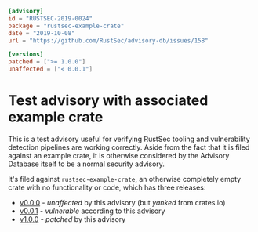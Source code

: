 ```toml
[advisory]
id = "RUSTSEC-2019-0024"
package = "rustsec-example-crate"
date = "2019-10-08"
url = "https://github.com/RustSec/advisory-db/issues/158"

[versions]
patched = [">= 1.0.0"]
unaffected = ["< 0.0.1"]
```

# Test advisory with associated example crate

This is a test advisory useful for verifying RustSec tooling and vulnerability
detection pipelines are working correctly. Aside from the fact that it is filed
against an example crate, it is otherwise considered by the Advisory Database
itself to be a normal security advisory.

It's filed against `rustsec-example-crate`, an otherwise completely empty crate
with no functionality or code, which has three releases:

- [v0.0.0] - *unaffected* by this advisory (but *yanked* from crates.io)
- [v0.0.1] - *vulnerable* according to this advisory
- [v1.0.0] - *patched* by this advisory

[v0.0.0]: https://crates.io/crates/rustsec-example-crate/0.0.0
[v0.0.1]: https://crates.io/crates/rustsec-example-crate/0.0.1
[v1.0.0]: https://crates.io/crates/rustsec-example-crate/1.0.0

